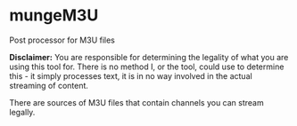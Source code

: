 # mungeM3U
Post processor for M3U files

**Disclaimer:** You are responsible for determining the legality of what you are using this tool for. There is no method I, or the tool, could use to determine this - it simply processes text, it is in no way involved in the actual streaming of content.

There are sources of M3U files that contain channels you can stream legally.
